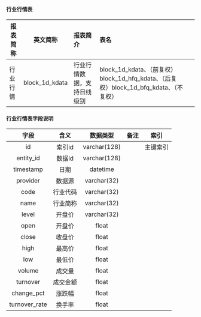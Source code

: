 #### 行业行情表

| 报表简称 | 英文简称                     | 报表简介                                          | 表名                                                         |      |
| -------- | ---------------------------- | :------------------------------------------------ | :----------------------------------------------------------- | ------------------------------------------------------------ |
| 行业行情 | block_1d_kdata |行业行情数据，支持日线级别| block_1d_kdata、（前复权）block_1d_hfq_kdata、（后复权）block_1d_bfq_kdata、（不复权） ||
#### 行业行情表字段说明

| 字段          | 含义     | 数据类型     | 备注 | 索引     |
| :-----------: | :------: | :----------: | ---- | -------- |
| id            | 索引id   | varchar(128) |     | 主键索引 |
| entity_id     | 数据id   | varchar(128) |      |          |
| timestamp     | 日期     | datetime     |      |          |
| provider      | 数据源   | varchar(32)  |      |          |
| code          | 行业代码 | varchar(32)  |      |          |
| name          | 行业简称 | varchar(32)  |      |          |
| level         | 开盘价   | varchar(32)  |      |          |
| open          | 开盘价   | float        |      |          |
| close         | 收盘价     | float        |      |          |
| high          | 最高价   | float        |      |          |
| low           | 最低价   | float        |      |          |
| volume        | 成交量   | float        |      |          |
| turnover      | 成交金额 | float        |      |          |
| change_pct    | 涨跌幅   | float        |      |          |
| turnover_rate | 换手率   | float        |      |          |